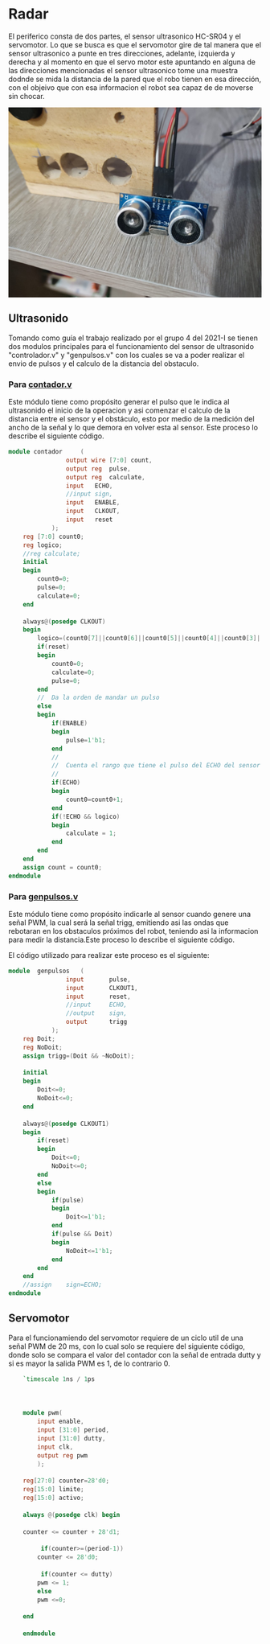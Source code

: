 # Radar 
El periferico consta de dos partes, el sensor ultrasonico HC-SR04 y el servomotor. Lo que se busca es que el servomotor gire de tal manera que el sensor ultrasonico a punte en tres direcciones, adelante, izquierda y derecha y al momento en que el servo motor este apuntando en alguna de las direcciones mencionadas el sensor ultrasonico tome una muestra dodnde se mida la distancia de la pared que el robo tienen en esa dirección, con el objeivo que con esa informacion el robot sea capaz de de moverse sin chocar.

<p align="center">
  <img src="/Imagenes/ultras.jpeg" align="center">
</p>

## Ultrasonido

Tomando como guía el trabajo realizado por el grupo 4 del 2021-I se tienen dos modulos principales para el funcionamiento del sensor de ultrasonido "controlador.v" y "genpulsos.v" con los cuales se va a poder realizar el envio de pulsos y el calculo de la distancia del obstaculo.

### Para [contador.v](https://github.com/unal-edigital2-labs/wp08-2021-2-gr-08/blob/main/SoC_project/module/verilog/ultrasonido/contador.v)

Este módulo tiene como propósito generar el pulso que le indica al ultrasonido el inicio de la operacion y asi comenzar el calculo de la distancia entre el sensor y el obstáculo, esto por medio de la medición del ancho de la señal y lo que demora en volver esta al sensor. Este proceso lo describe el siguiente código.


```verilog
module contador		(
				output wire	[7:0] count,
				output reg	pulse,
				output reg	calculate,
				input	ECHO,
				//input	sign,
				input	ENABLE,
				input	CLKOUT,
				input	reset
			);
	reg [7:0] count0;
	reg logico;
	//reg calculate;
	initial 
	begin
		count0=0;
		pulse=0;
		calculate=0;
	end
	
	always@(posedge CLKOUT)
	begin
		logico=(count0[7]||count0[6]||count0[5]||count0[4]||count0[3]||count0[2]||count0[1]||count0[0]);
		if(reset)
		begin
			count0=0;
			calculate=0;
			pulse=0;
		end
		//	Da la orden de mandar un pulso
		else
		begin
			if(ENABLE)
			begin
				pulse=1'b1;
			end
			//
			//	Cuenta el rango que tiene el pulso del ECHO del sensor
			//
			if(ECHO)
			begin
				count0=count0+1;
			end
			if(!ECHO && logico)
			begin
				calculate = 1;
			end
		end
	end
	assign count = count0;
endmodule
```

### Para [genpulsos.v](https://github.com/unal-edigital2-labs/wp08-2021-2-gr-08/blob/main/SoC_project/module/verilog/ultrasonido/genpulsos.v)

Este módulo tiene como propósito indicarle al sensor cuando genere una señal PWM, la cual será la señal trigg, emitiendo asi las ondas que rebotaran en los obstaculos próximos del robot, teniendo asi la informacion para medir la distancia.Este proceso lo describe el siguiente código.

El código utilizado para realizar este proceso es el siguiente:

```verilog
module	genpulsos	(
				input		pulse,
				input		CLKOUT1,
				input		reset,
				//input		ECHO,
				//output	sign,
				output		trigg
			);
	reg	Doit;
	reg	NoDoit;
	assign trigg=(Doit && ~NoDoit);
	
	initial
	begin
		Doit<=0;
		NoDoit<=0;
	end

	always@(posedge CLKOUT1)
	begin
		if(reset)
		begin
			Doit<=0;
			NoDoit<=0;
		end
		else
		begin
			if(pulse)
			begin
				Doit<=1'b1;
			end
			if(pulse && Doit)
			begin
				NoDoit<=1'b1;
			end
		end
	end
	//assign	sign=ECHO;
endmodule
```

## Servomotor 

Para el funcionamiendo del servomotor requiere de un ciclo util de una señal PWM de 20 ms, con lo cual solo se requiere del siguiente código, donde solo se compara el valor del contador con la señal de entrada dutty y si es mayor la salida PWM es 1, de lo contrario 0.

```verilog
	`timescale 1ns / 1ps



	module pwm(
	    input enable,
	    input [31:0] period,
	    input [31:0] dutty,
	    input clk,
	    output reg pwm
	    );

	reg[27:0] counter=28'd0;
	reg[15:0] limite;
	reg[15:0] activo;

	always @(posedge clk) begin

	counter <= counter + 28'd1;

	     if(counter>=(period-1))
		counter <= 28'd0;

	     if(counter <= dutty)
		pwm <= 1;
		else
		pwm <=0;

	end

	endmodule
```
 

